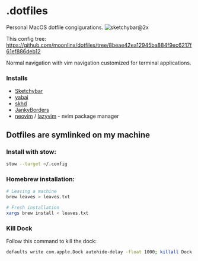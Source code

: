 # .dotfiles

Personal MacOS dotfile congigurations.
![sketchybar@2x](https://github.com/moonlinx/dotfiles/assets/49962728/8bc75917-8bad-492d-936c-dbf840256a6f)

This config tree:
https://github.com/moonlinx/dotfiles/tree/8beae42ea12945ba884f9ec6217f61ef886deb12

Normal navigation with vim navigation customized for terminal applications.

### Installs

- [Sketchybar](https://github.com/FelixKratz/SketchyBar)
- [yabai](https://github.com/koekeishiya/yabai)
- [skhd](https://github.com/koekeishiya/skhd)
- [JankyBorders](https://github.com/FelixKratz/JankyBorders)
- [neovim](https://neovim.io) / [lazyvim](https://www.lazyvim.org/) - nvim package manager

## Dotfiles are symlinked on my machine

### Install with stow:

```sh
stow --target ~/.config
```

### Homebrew installation:

```sh
# Leaving a machine
brew leaves > leaves.txt

# Fresh installation
xargs brew install < leaves.txt
```

### Kill Dock

Follow this command to kill the dock:

```sh
defaults write com.apple.Dock autohide-delay -float 1000; killall Dock
```
